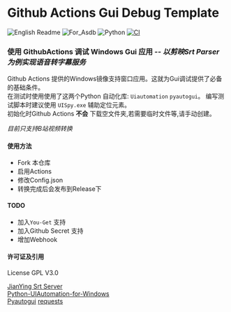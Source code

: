 # Github Actions Gui Debug Template
![English Readme](https://img.shields.io/badge/Docs-English-green.svg) ![For_Asdb](https://img.shields.io/badge/For-ASDB-blue.svg)  ![Python](https://img.shields.io/badge/Language-Python-green.svg) [![CI](https://github.com/P-PPPP/ActionsGui/actions/workflows/main.yml/badge.svg)](https://github.com/P-PPPP/ActionsGui/actions/workflows/main.yml)  

### 使用 GithubActions 调试 Windows Gui 应用 *-- 以剪映Srt Parser 为例实现语音转字幕服务*

Github Actions 提供的Windows镜像支持窗口应用。这就为Gui调试提供了必备的基础条件。  
在测试时使用使用了这两个Python 自动化库: `Uiautomation` `pyautogui`。
编写测试脚本时建议使用 `UISpy.exe` 辅助定位元素。  
初始化时Github Actions **不会** 下载空文件夹,若需要临时文件等,请手动创建。

*目前只支持B站视频转换*
#### 使用方法
- Fork 本仓库
- 启用Actions
- 修改Config.json
- 转换完成后会发布到Release下

#### TODO
- 加入`You-Get` 支持
- 加入Github Secret 支持
- 增加Webhook

#### 许可证及引用

License GPL V3.0

[JianYing Srt Server](https://github.com/A-Soul-Database/JianYingSrtServer)  
[Python-UIAutomation-for-Windows](https://github.com/yinkaisheng/Python-UIAutomation-for-Windows)  
[Pyautogui](https://github.com/asweigart/pyautogui)
[requests](https://github.com/psf/requests)  